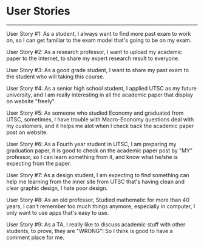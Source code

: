 # User Stories
--------------------
User Story #1:
As a student, I always want to find more past exam to work on, so I can get familiar to the exam model that's going to be on my exam.

User Story #2:
As a research professor, I want to upload my academic paper to the internet, to share my expert research result to everyone.

User Story #3:
As a good grade student, I want to share my past exam to the student who will taking this course.

User Story #4:
As a senior high school student, I applied UTSC as my future university, and I am really interesting in all the academic paper that display on website "freely".

User Story #5:
As someone who studied Economy and graduated from UTSC, sometimes, I have trouble with Macro-Economy questions deal with my customers, and it helps me alot when I check back the academic paper post on website.

User Story #6:
As a Fourth year student in UTSC, I am preparing my graduation paper, it is good to check on the academic paper post by "MY" professor, so I can learn something from it, and know what he/she is expecting from the paper.

User Story #7:
As a design student, I am expecting to find something can help me learning from the inner site from UTSC that's having clean and clear graphic design, I hate poor design.

User Story #8:
As an old professor, Studied mathematic for more than 40 years, I can't remember too much things anymore, especially in computer, I only want to use apps that's easy to use.

User Story #9:
As a TA, I really like to discuss academic stuff with other students, to prove, they are "WRONG"! So I think is good to have a comment place for me.

